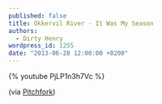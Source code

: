 ```yaml
---
published: false
title: Okkervil River - It Was My Season
authors:
  - Dirty Henry
wordpress_id: 1255
date: "2013-06-28 12:00:00 +0200"
---
```


{% youtube PjLP1n3h7Vc %}

(via
[Pitchfork](http://pitchfork.com/news/51199-watchlisten-okkervil-river-share-new-song-it-was-my-season-via-lyric-video/))
